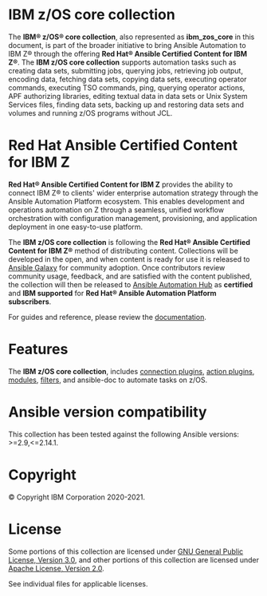 IBM z/OS core collection
========================

The **IBM® z/OS® core collection**, also represented as
**ibm_zos_core** in this document, is  part of the broader
initiative to bring Ansible Automation to IBM Z® through the offering
**Red Hat® Ansible Certified Content for IBM Z®**. The
**IBM z/OS core collection** supports automation tasks such as
creating data sets, submitting jobs, querying jobs, retrieving job output,
encoding data, fetching data sets, copying data sets,
executing operator commands, executing TSO commands, ping,
querying operator actions, APF authorizing libraries,
editing textual data in data sets or Unix System Services files,
finding data sets, backing up and restoring data sets and
volumes and running z/OS programs without JCL.


Red Hat Ansible Certified Content for IBM Z
===========================================

**Red Hat® Ansible Certified Content for IBM Z** provides the ability to
connect IBM Z® to clients' wider enterprise automation strategy through the
Ansible Automation Platform ecosystem. This enables development and operations
automation on Z through a seamless, unified workflow orchestration with
configuration management, provisioning, and application deployment in
one easy-to-use platform.

The **IBM z/OS core collection** is following the
**Red Hat® Ansible Certified Content for IBM Z®** method of distributing
content. Collections will be developed in the open, and when content is ready
for use it is released to
[Ansible Galaxy](https://galaxy.ansible.com/search?keywords=zos_&order_by=-relevance&deprecated=false&type=collection&page=1)
for community adoption. Once contributors review community usage, feedback,
and are satisfied with the content published, the collection will then be
released to [Ansible Automation Hub](https://www.ansible.com/products/automation-hub)
as **certified** and **IBM supported** for
**Red Hat® Ansible Automation Platform subscribers**.

For guides and reference, please review the [documentation](https://ibm.github.io/z_ansible_collections_doc/index.html).

Features
========
The **IBM z/OS core collection**, includes
[connection plugins](https://ibm.github.io/z_ansible_collections_doc/ibm_zos_core/docs/source/plugins.html#connection),
[action plugins](https://ibm.github.io/z_ansible_collections_doc/ibm_zos_core/docs/source/plugins.html#action),
[modules](https://ibm.github.io/z_ansible_collections_doc/ibm_zos_core/docs/source/modules.html),
[filters](https://ibm.github.io/z_ansible_collections_doc/ibm_zos_core/docs/source/filters.html),
and ansible-doc to automate tasks on z/OS.

Ansible version compatibility
=============================
This collection has been tested against the following Ansible versions: >=2.9,<=2.14.1.

Copyright
=========
© Copyright IBM Corporation 2020-2021.

License
=======
Some portions of this collection are licensed under [GNU General Public
License, Version 3.0](https://opensource.org/licenses/GPL-3.0), and
other portions of this collection are licensed under [Apache License,
Version 2.0](http://www.apache.org/licenses/LICENSE-2.0).

See individual files for applicable licenses.